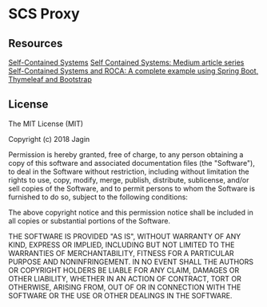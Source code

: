 # SCS Proxy

## Resources

[Self-Contained Systems](http://scs-architecture.org)
[Self Contained Systems: Medium article series](https://medium.com/@philborlin/self-contained-services-part-1-an-architecture-for-scaling-dev-organizations-91796b3a60e8)
[Self-Contained Systems and ROCA: A complete example using Spring Boot, Thymeleaf and Bootstrap](https://blog.codecentric.de/en/2015/01/self-contained-systems-roca-complete-example-using-spring-boot-thymeleaf-bootstrap/)

## License
The MIT License (MIT)

Copyright (c) 2018 Jagin

Permission is hereby granted, free of charge, to any person obtaining a copy
of this software and associated documentation files (the "Software"), to deal
in the Software without restriction, including without limitation the rights
to use, copy, modify, merge, publish, distribute, sublicense, and/or sell
copies of the Software, and to permit persons to whom the Software is
furnished to do so, subject to the following conditions:

The above copyright notice and this permission notice shall be included in all
copies or substantial portions of the Software.

THE SOFTWARE IS PROVIDED "AS IS", WITHOUT WARRANTY OF ANY KIND, EXPRESS OR
IMPLIED, INCLUDING BUT NOT LIMITED TO THE WARRANTIES OF MERCHANTABILITY,
FITNESS FOR A PARTICULAR PURPOSE AND NONINFRINGEMENT. IN NO EVENT SHALL THE
AUTHORS OR COPYRIGHT HOLDERS BE LIABLE FOR ANY CLAIM, DAMAGES OR OTHER
LIABILITY, WHETHER IN AN ACTION OF CONTRACT, TORT OR OTHERWISE, ARISING FROM,
OUT OF OR IN CONNECTION WITH THE SOFTWARE OR THE USE OR OTHER DEALINGS IN THE
SOFTWARE.
